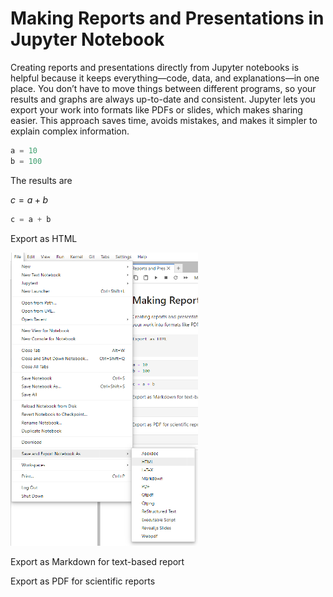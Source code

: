 # Making Reports and Presentations in Jupyter Notebook

Creating reports and presentations directly from Jupyter notebooks is helpful because it keeps everything—code, data, and explanations—in one place. 
You don’t have to move things between different programs, so your results and graphs are always up-to-date and consistent. 
Jupyter lets you export your work into formats like PDFs or slides, which makes sharing easier. 
This approach saves time, avoids mistakes, and makes it simpler to explain complex information.


```python
a = 10
b = 100
```

The results are

$c=a+b$


```python
c = a + b
```

Export as HTML

<img src="img/export.png" alt="export" width="300"/>

Export as Markdown for text-based report

Export as PDF for scientific reports
